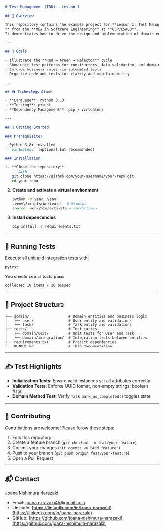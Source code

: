 ````markdown
# Test Management (TDD) — Lesson 1

## 📖 Overview

This repository contains the example project for **Lesson 1: Test Management (TDD)
** from the **MBA in Software Engineering** at **USP/ESALQ**.
It demonstrates how to drive the design and implementation of domain entities (`User` and `Task`) using **Test-Driven Development (TDD)** in Python.

---

## 🎯 Goals

- Illustrate the **Red → Green → Refactor** cycle  
- Show unit test patterns for constructors, data validation, and domain methods  
- Enforce business rules via automated tests  
- Organize code and tests for clarity and maintainability  

---

## 🛠️ Technology Stack

- **Language**: Python 3.13  
- **Testing**: pytest  
- **Dependency Management**: pip / virtualenv  

---

## 🚀 Getting Started

### Prerequisites

- Python 3.8+ installed  
- `virtualenv` (optional but recommended)

### Installation

1. **Clone the repository**  
   ```bash
   git clone https://github.com/your-username/your-repo.git
   cd your-repo
````

2. **Create and activate a virtual environment**

   ```bash
   python -m venv .venv
   .venv\Scripts\Activate   # Windows
   source .venv/bin/activate # macOS/Linux
   ```

3. **Install dependencies**

   ```bash
   pip install -r requirements.txt
   ```

---

## 🧪 Running Tests

Execute all unit and integration tests with:

```bash
pytest
```

You should see all tests pass:

```
collected 10 items / 10 passed
```

---

## 📂 Project Structure

```
├── domain/                  # Domain entities and business logic
│   ├── user/                # User entity and validations
│   └── task/                # Task entity and validations
├── tests/                   # Test suites
│   ├── domain/unit/         # Unit tests for User and Task
│   └── domain/integration/  # Integration tests between entities
├── requirements.txt         # Project dependencies
└── README.md                # This documentation
```

---

## ✍️ Test Highlights

* **Initialization Tests**: Ensure valid instances set all attributes correctly
* **Validation Tests**: Enforce UUID format, non-empty strings, boolean flags
* **Domain Method Test**: Verify `Task.mark_as_completed()` toggles state

---

## 🤝 Contributing

Contributions are welcome! Please follow these steps:

1. Fork this repository
2. Create a feature branch (`git checkout -b feat/your-feature`)
3. Commit your changes (`git commit -m "Add feature"`)
4. Push to your branch (`git push origin feat/your-feature`)
5. Open a Pull Request

---

## 📬 Contact

Joana Nishimura Narazaki

* Email: [joana.narazaki45@gmail.com](mailto:joana.narazaki45@gmail.com)
* LinkedIn: [https://linkedin.com/in/joana-narazaki](https://linkedin.com/in/joana-narazaki)
* GitHub: [https://github.com/joana-nishimura-narazaki](https://github.com/joana-nishimura-narazaki)

```
```
